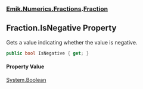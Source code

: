 ### [Emik.Numerics.Fractions](Emik.Numerics.Fractions.md 'Emik.Numerics.Fractions').[Fraction](Fraction.md 'Emik.Numerics.Fractions.Fraction')

## Fraction.IsNegative Property

Gets a value indicating whether the value is negative.

```csharp
public bool IsNegative { get; }
```

#### Property Value
[System.Boolean](https://docs.microsoft.com/en-us/dotnet/api/System.Boolean 'System.Boolean')
